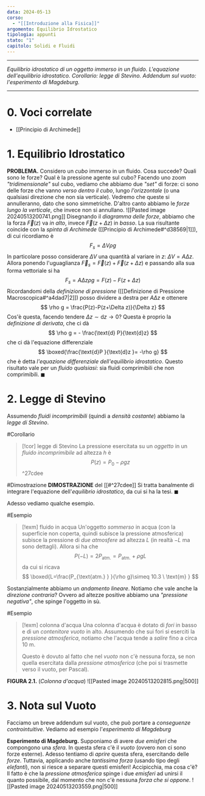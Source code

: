 ```yaml
---
data: 2024-05-13
corso:
  - "[[Introduzione alla Fisica]]"
argomento: Equilibrio Idrostatico
tipologia: appunti
stato: "1"
capitolo: Solidi e Fluidi
---
```

- - -
*Equilibrio idrostatico di un oggetto immerso in un fluido. L'equazione dell'equilibrio idrostatico. Corollario: legge di Stevino. Addendum sul vuoto: l'esperimento di Magdeburg.*
- - -
# 0. Voci correlate
- [[Principio di Archimede]]
# 1. Equilibrio Idrostatico
**PROBLEMA.** Considero un *cubo* immerso in un fluido. Cosa succede? Quali sono le forze? Qual è la pressione agente sul cubo? 
Facendo uno zoom *"tridimensionale"* sul cubo, vediamo che abbiamo due *"set"* di forze: ci sono delle forze che vanno *verso dentro il cubo*, lungo *l'orizzontale* (o una qualsiasi direzione che non sia verticale). Vedremo che queste si annulleranno, dato che sono simmetriche.
D'altro canto abbiamo le *forze lungo la verticale*, che invece non si annullano.
![[Pasted image 20240513200741.png]]
Disegnando il *diagramma delle forze*, abbiamo che la forza $\vec{F}(z)$ va *in alto*, invece $\vec{F}(z+\Delta z)$ in *basso*. La sua risultante coincide con la *spinta di Archimede* ([[Principio di Archimede#^d38569|1]]), di cui ricordiamo è
$$
F_s = \Delta V \rho g
$$
In particolare posso considerare $\Delta V$ una quantità al variare in $z$: $\Delta V = A \Delta z$.
Allora ponendo l'uguaglianza $\vec{F}_s = \vec{F}(z)+\vec{F}(z+\Delta z)$ e passando alla sua forma vettoriale si ha
$$
F_s = A\Delta z \rho g = F(z)-F(z+\Delta z)
$$
Ricordandomi della *definizione di pressione* ([[Definizione di Pressione Macroscopica#^a4dad7|2]]) posso dividere a destra per $A \Delta z$ e ottenere
$$
\rho g = \frac{P(z)-P(z+\Delta z)}{\Delta z}
$$
Cos'è questa, facendo tendere $\Delta z \sim \text{d}z \to 0$? Questa è proprio la *definizione di derivata*, che ci dà
$$
\rho g = - \frac{\text{d} P}{\text{d}z}
$$
che ci dà l'equazione differenziale
$$
\boxed{\frac{\text{d}P }{\text{d}z }= -\rho g}
$$
che è detta *l'equazione differenziale dell'equilibrio idrostatico*. Questo risultato vale per un *fluido qualsiasi*: sia fluidi comprimibili che non comprimibili. $\blacksquare$

# 2. Legge di Stevino
Assumendo *fluidi incomprimibili* (quindi a *densità costante*) abbiamo la *legge di Stevino*.

#Corollario 
> [!cor] legge di Stevino
> La pressione esercitata su un *oggetto* in un *fluido incomprimibile* ad altezza $h$ è
> $$
> P(z)=P_0 - \rho g z
> $$
^27cdee

#Dimostrazione 
**DIMOSTRAZIONE** del [[#^27cdee]]
Si tratta banalmente di integrare l'equazione dell'*equilibrio idrostatico*, da cui si ha la tesi. $\blacksquare$

Adesso vediamo qualche esempio.

#Esempio 
> [!exm] fluido in acqua
> Un'oggetto *sommerso* in acqua (con la superficie non coperta, quindi subisce la pressione atmosferica) subisce la pressione di *due atmosfere* ad altezza $L$ (in realtà $-L$ ma sono dettagli). Allora si ha che
> $$
> P(-L)=2P_{\text{atm.} }=P_{\text{atm.} }+\rho g L
> $$
> da cui si ricava
> $$
> \boxed{L=\frac{P_{\text{atm.} } }{\rho g}\simeq 10.3 \ \text{m} }
> $$

Sostanzialmente abbiamo un *andamento lineare*. Notiamo che vale anche la *direzione contraria*? Ovvero ad altezze positive abbiamo una *"pressione negativa"*, che spinge l'oggetto in sù.

#Esempio 
> [!exm] colonna d'acqua
> Una colonna d'acqua è dotato di *fori* in basso e di un *contenitore vuoto* in alto. Assumendo che sui fori si eserciti la *pressione atmosferica*, notiamo che l'acqua tende a *salire* fino a circa $10 \ \text{m}$.
> 
> Questo è dovuto al fatto che nel *vuoto* non c'è nessuna forza, se non quella esercitata dalla *pressione atmosferica* (che poi si trasmette verso il vuoto, per Pascal).

**FIGURA 2.1.** (*Colonna d'acqua*)
![[Pasted image 20240513202815.png|500]]

# 3. Nota sul Vuoto
Facciamo un breve addendum sul vuoto, che può portare a *conseguenze controintuitive*. Vediamo ad esempio l'*esperimento di Magdeburg*

**Esperimento di Magdeburg.** Supponiamo di avere *due emisferi* che compongono una *sfera*. In questa sfera c'è il *vuoto* (ovvero non ci sono forze esterne). Adesso tentiamo di *aprire* questa sfera, esercitando delle *forze*. Tuttavia, applicando anche *tantissima forza* (usando tipo degli *elefanti*), non si riesce a separare questi emisferi! Accipicchia, ma cosa c'è? Il fatto è che la *pressione atmosferica* spinge i due *emisferi* ad unirsi il quanto possibile, dal momento che non c'è nessuna *forza che si oppone*.
![[Pasted image 20240513203559.png|500]]
